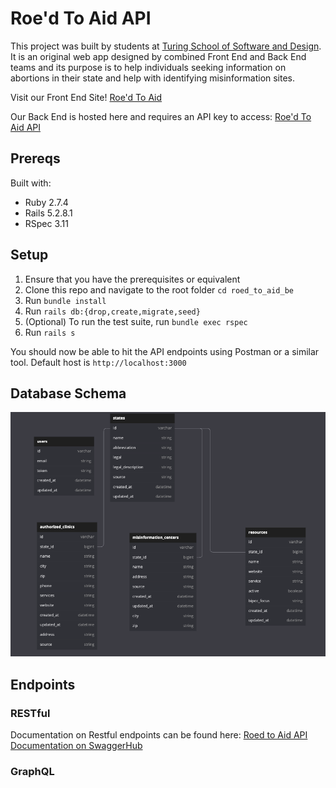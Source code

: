 # Roe'd To Aid API
This project was built by students at [Turing School of Software and Design](https://turing.edu/). It is an original web app designed by combined Front End and Back End teams and its purpose is to help individuals seeking information on abortions in their state and help with identifying misinformation sites.

Visit our Front End Site!
[Roe'd To Aid](https://roed-to-aide-fe.herokuapp.com/)

Our Back End is hosted here and requires an API key to access:
[Roe'd To Aid API](https://roed-to-aide-be.herokuapp.com/)


## Prereqs
Built with:
  - Ruby 2.7.4
  - Rails 5.2.8.1
  - RSpec 3.11


## Setup
1. Ensure that you have the prerequisites or equivalent
2. Clone this repo and navigate to the root folder `cd roed_to_aid_be`
3. Run `bundle install`
4. Run `rails db:{drop,create,migrate,seed}`
5. (Optional) To run the test suite, run `bundle exec rspec`
6. Run `rails s`

You should now be able to hit the API endpoints using Postman or a similar tool.
Default host is `http://localhost:3000`


## Database Schema
![Database Schema Image](/images/roed_to_aid_database_schema.png "Database Schema Image")


## Endpoints

### RESTful
Documentation on Restful endpoints can be found here:
[Roed to Aid API Documentation on SwaggerHub](https://app.swaggerhub.com/apis/roed-to-aid/roed-to-aid/1.0.0)

### GraphQL
